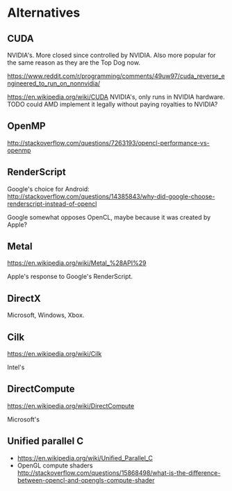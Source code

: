 # Alternatives

## CUDA

NVIDIA's. More closed since controlled by NVIDIA. Also more popular for the same reason as they are the Top Dog now.

<https://www.reddit.com/r/programming/comments/49uw97/cuda_reverse_engineered_to_run_on_nonnvidia/>

<https://en.wikipedia.org/wiki/CUDA> NVIDIA's, only runs in NVIDIA hardware. TODO could AMD implement it legally without paying royalties to NVIDIA?

## OpenMP

<http://stackoverflow.com/questions/7263193/opencl-performance-vs-openmp>

## RenderScript

Google's choice for Android: <http://stackoverflow.com/questions/14385843/why-did-google-choose-renderscript-instead-of-opencl>

Google somewhat opposes OpenCL, maybe because it was created by Apple?

## Metal

<https://en.wikipedia.org/wiki/Metal_%28API%29>

Apple's response to Google's RenderScript.

## DirectX

Microsoft, Windows, Xbox.

## Cilk

<https://en.wikipedia.org/wiki/Cilk>

Intel's

## DirectCompute

<https://en.wikipedia.org/wiki/DirectCompute>

Microsoft's

## Unified parallel C

- <https://en.wikipedia.org/wiki/Unified_Parallel_C>
- OpenGL compute shaders <http://stackoverflow.com/questions/15868498/what-is-the-difference-between-opencl-and-opengls-compute-shader>
